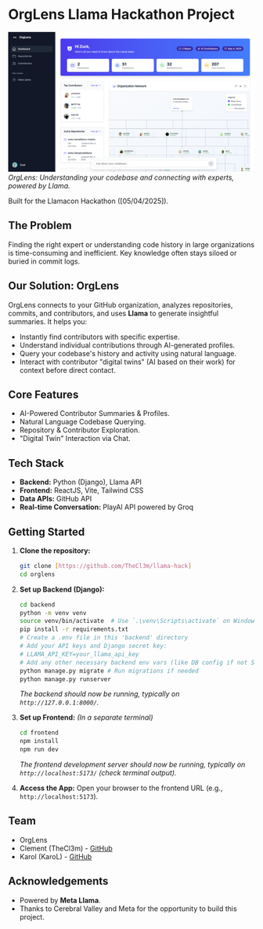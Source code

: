 # OrgLens Llama Hackathon Project

![OrgLens Dashboard](images/orglens-dashboard.png)
*OrgLens: Understanding your codebase and connecting with experts, powered by Llama.*

Built for the Llamacon Hackathon ([05/04/2025]).

## The Problem

Finding the right expert or understanding code history in large organizations is time-consuming and inefficient. Key knowledge often stays siloed or buried in commit logs.

## Our Solution: OrgLens

OrgLens connects to your GitHub organization, analyzes repositories, commits, and contributors, and uses **Llama** to generate insightful summaries. It helps you:

*   Instantly find contributors with specific expertise.
*   Understand individual contributions through AI-generated profiles.
*   Query your codebase's history and activity using natural language.
*   Interact with contributor "digital twins" (AI based on their work) for context before direct contact.

## Core Features

*   AI-Powered Contributor Summaries & Profiles.
*   Natural Language Codebase Querying.
*   Repository & Contributor Exploration.
*   "Digital Twin" Interaction via Chat.

## Tech Stack

*   **Backend:** Python (Django), Llama API
*   **Frontend:** ReactJS, Vite, Tailwind CSS
*   **Data APIs:** GitHub API
*   **Real-time Conversation:** PlayAI API powered by Groq

## Getting Started

1.  **Clone the repository:**
    ```bash
    git clone [https://github.com/TheCl3m/llama-hack]
    cd orglens
    ```
2.  **Set up Backend (Django):**
    ```bash
    cd backend
    python -m venv venv
    source venv/bin/activate  # Use `.\venv\Scripts\activate` on Windows
    pip install -r requirements.txt
    # Create a .env file in this 'backend' directory
    # Add your API keys and Django secret key:
    # LLAMA_API_KEY=your_llama_api_key
    # Add any other necessary backend env vars (like DB config if not SQLite)
    python manage.py migrate # Run migrations if needed
    python manage.py runserver
    ```
    *The backend should now be running, typically on `http://127.0.0.1:8000/`.*

3.  **Set up Frontend:**
    *(In a separate terminal)*
    ```bash
    cd frontend
    npm install
    npm run dev
    ```
    *The frontend development server should now be running, typically on `http://localhost:5173/` (check terminal output).*

4.  **Access the App:** Open your browser to the frontend URL (e.g., `http://localhost:5173`).

## Team

*   OrgLens
*   Clement (TheCl3m) - [GitHub](https://github.com/TheCl3m)
*   Karol (KaroL) - [GitHub](https://github.com/MrCogito)

## Acknowledgements

*   Powered by **Meta Llama**.
*   Thanks to Cerebral Valley and Meta for the opportunity to build this project.
